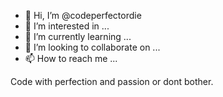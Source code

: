 - 👋 Hi, I’m @codeperfectordie
- 👀 I’m interested in ...
- 🌱 I’m currently learning ...
- 💞️ I’m looking to collaborate on ...
- 📫 How to reach me ...

<!---
codeperfectordie/codeperfectordie is a ✨ special ✨ repository because its `README.md` (this file) appears on your GitHub profile.
You can click the Preview link to take a look at your changes.
--->

Code with perfection and passion or dont bother.
